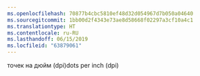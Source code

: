 ```yaml
---
ms.openlocfilehash: 70877b4cbc5810ef48d32d054967d7b050a04640
ms.sourcegitcommit: 1bb00d2f4343e73ae8d58668f02297a3cf10a4c1
ms.translationtype: HT
ms.contentlocale: ru-RU
ms.lasthandoff: 06/15/2019
ms.locfileid: "63879061"
---
```

<span data-ttu-id="9230e-101">точек на дюйм (dpi)</span><span class="sxs-lookup"><span data-stu-id="9230e-101">dots per inch (dpi)</span></span>